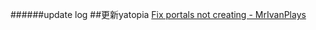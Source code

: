 ######update log
##更新yatopia [Fix portals not creating - MrIvanPlays](https://github.com/YatopiaMC/Yatopia/commit/71c51a9aa24205e0b0e756e76240d3c150068d8c)
